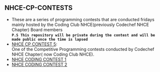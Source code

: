 ## NHCE-CP-CONTESTS
 - These are a series of programming contests that are conducted fridays mainly hosted by the Coding Club NHCE(previously Codechef
  NHCE Chapter) Board members <br>**`P.S This repository will be private during the contest and will be made public once the time is lapsed`** 
 - [NHCE CP CONTEST 5](https://github.com/Kaushik268mlore/NHCE-CP-CONTESTS/tree/main/NHCE%20CP%20CONTEST-5):<br>One of the Competitive Programming contests conducted by Codechef NHCE Chapter( now Coding Club NHCE).
 - [NHCE CODING CONTEST 1](https://github.com/Kaushik268mlore/NHCE-CP-CONTESTS/tree/main/NHCE%20CODING%20CONTEST-1)
 - [NHCE CODING CONTEST 2]()
    